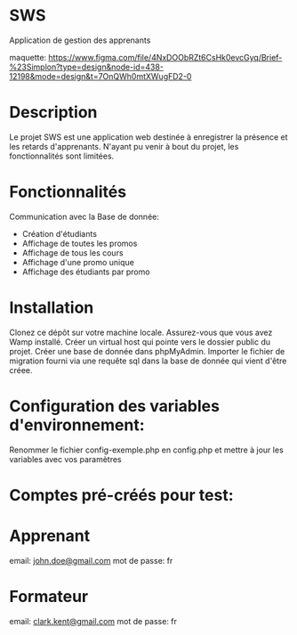 # SWS
Application de gestion des apprenants

maquette:
https://www.figma.com/file/4NxDOObRZt6CsHk0evcGyq/Brief-%23Simplon?type=design&node-id=438-12198&mode=design&t=7OnQWh0mtXWugFD2-0



# Description
Le projet SWS est une application web destinée à enregistrer la présence et les retards d'apprenants.
N'ayant pu venir à bout du projet, les fonctionnalités sont limitées.

# Fonctionnalités
Communication avec la Base de donnée:
- Création d'étudiants
- Affichage de toutes les promos 
- Affichage de tous les cours
- Affichage d'une promo unique
- Affichage des étudiants par promo


# Installation
Clonez ce dépôt sur votre machine locale.
Assurez-vous que vous avez Wamp installé.
Créer un virtual host qui pointe vers le dossier public du projet.
Créer une base de donnée dans phpMyAdmin.
Importer le fichier de migration fourni via une requête sql dans la base de donnée qui vient d'être créee.

# Configuration des variables d'environnement:

Renommer le fichier config-exemple.php en config.php et mettre à jour les variables avec vos paramètres


# Comptes pré-créés pour test:

# Apprenant
email: john.doe@gmail.com
mot de passe: fr

# Formateur
email: clark.kent@gmail.com
mot de passe: fr